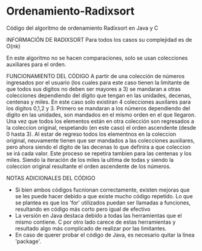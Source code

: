 # Ordenamiento-Radixsort
Código del algoritmo de ordenamiento Radíxsort en Java y C

INFORMACIÓN DE RADIXSORT
  Para todos los casos su complejidad es de O(nk)
  
  En este algoritmo no se hacen comparaciones, solo se usan colecciones auxiliares para el orden.
  
FUNCIONAMIENTO DEL CÓDIGO
  A partir de una colección de números ingresados por el usuario (los cuales para este caso tienen la limitante de que todos sus digitos no deben ser mayores a 3) se mandaran a     otras colecciones dependiendo del dígito que tengan en las unidades, decenas, centenas y miles. En este caso solo existiran 4 colecciones auxilares para los digitos 0,1,2 y 3.     Primero se mandaran a los números dependiendo del digito en las unidades, son mandados en el mismo orden en el que llegaron. Una vez que todos los elementos están en otra         colección son regresados a la coleccion original, respetando (en este caso) el orden ascendente (desde 0 hasta 3). Al estar de regreso todos los elementnos en la coleccion         original, neuvamente tienen que ser mandados a las colecciones auxiliares, pero ahora siendo el digito de las decenas lo que definira a que coleccion se irá cada valor. Este       proceso se repetira tambien para las centenas y los miles. Siendo la iteración de los miles la ultima de todas y siendo la coleccion original resultante el orden ascendente de     los números.
  
NOTAS ADICIONALES DEL CÓDIGO
  - Si bien ambos códigos fucnionan correctamente, existen mejoras que se les puede hacer debido a que existe mucho código repetido. Lo que se plantea es que los 'for' utilizados     puedan ser llamadas a funciones, resultando en código más corto pero igual de efectivo
  - La versión en Java destaca debido a todas las herramientas que el mismo contiene. C por otro lado carece de estas herramientas y resultado algo más complicado de realizar por     las limitantes.
  - En caso de querer probar el código de Java, es necesario quitar la linea 'package'.

